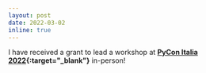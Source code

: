 ```yaml
---
layout: post
date: 2022-03-02
inline: true
---
```


I have received a grant to lead a workshop at **[PyCon Italia 2022](https://pycon.it/en/){:target="_blank"}** in-person!